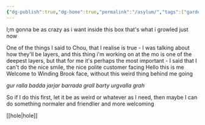 ```yaml
---
{"dg-publish":true,"dg-home":true,"permalink":"/asylum/","tags":["gardenEntry"],"dgPassFrontmatter":true,"created":"2023-07-22T12:02:36.310+02:00","updated":"2023-07-24T10:17:14.265+02:00"}
---
```



I;m gonna be as crazy as i want inside this box
that's what i growled just now

One of the things I said to Chou, that I realise is true - I was talking about how they'll be layers, and this thing i'm working on at the mo is one of the deepest layers, but that for me it's perhaps the most important - I said that I can't do the nice smile, the nice polite customer facing Hello this is me Welcome to Winding Brook face, without this weird thing behind me going

*gur ralla badda jarjar barrada grall barty urgvalla grah*

So if I do this first, let it be as weird or whatever as I need, then maybe I can do something normaler and friendlier and more welcoming

[[hole\|hole]]